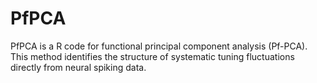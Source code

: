 # PfPCA
PfPCA is a R code for functional principal component analysis (Pf-PCA). This method identifies the structure of systematic tuning fluctuations directly from neural spiking data.
